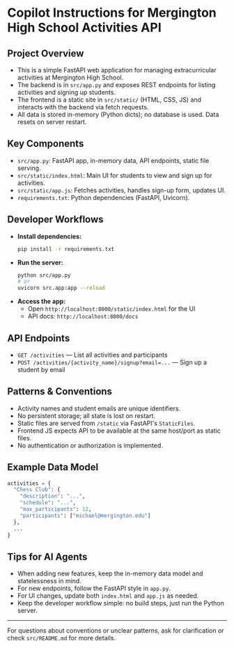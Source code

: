 # Copilot Instructions for Mergington High School Activities API

## Project Overview
- This is a simple FastAPI web application for managing extracurricular activities at Mergington High School.
- The backend is in `src/app.py` and exposes REST endpoints for listing activities and signing up students.
- The frontend is a static site in `src/static/` (HTML, CSS, JS) and interacts with the backend via fetch requests.
- All data is stored in-memory (Python dicts); no database is used. Data resets on server restart.

## Key Components
- `src/app.py`: FastAPI app, in-memory data, API endpoints, static file serving.
- `src/static/index.html`: Main UI for students to view and sign up for activities.
- `src/static/app.js`: Fetches activities, handles sign-up form, updates UI.
- `requirements.txt`: Python dependencies (FastAPI, Uvicorn).

## Developer Workflows
- **Install dependencies:**
  ```bash
  pip install -r requirements.txt
  ```
- **Run the server:**
  ```bash
  python src/app.py
  # or
  uvicorn src.app:app --reload
  ```
- **Access the app:**
  - Open `http://localhost:8000/static/index.html` for the UI
  - API docs: `http://localhost:8000/docs`

## API Endpoints
- `GET /activities` — List all activities and participants
- `POST /activities/{activity_name}/signup?email=...` — Sign up a student by email

## Patterns & Conventions
- Activity names and student emails are unique identifiers.
- No persistent storage; all state is lost on restart.
- Static files are served from `/static` via FastAPI's `StaticFiles`.
- Frontend JS expects API to be available at the same host/port as static files.
- No authentication or authorization is implemented.

## Example Data Model
```python
activities = {
  "Chess Club": {
    "description": "...",
    "schedule": "...",
    "max_participants": 12,
    "participants": ["michael@mergington.edu"]
  },
  ...
}
```

## Tips for AI Agents
- When adding new features, keep the in-memory data model and statelessness in mind.
- For new endpoints, follow the FastAPI style in `app.py`.
- For UI changes, update both `index.html` and `app.js` as needed.
- Keep the developer workflow simple: no build steps, just run the Python server.

---
For questions about conventions or unclear patterns, ask for clarification or check `src/README.md` for more details.
